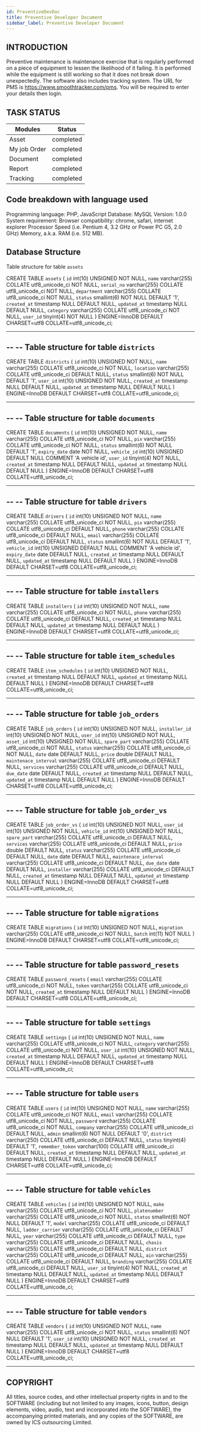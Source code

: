 ```yaml
---
id: PreventiveDevDoc
title: Preventive Developer Document
sidebar_label: Preventive Developer Document
---
```


## INTRODUCTION

Preventive maintenance is maintenance exercise that is regularly performed on a piece of equipment to lessen the likelihood of it failing. It is performed while the equipment is still working so that it does not break down unexpectedly. The software also includes tracking system. The URL for PMS is https://www.smoothtracker.com/pms. You will be required to enter your details then login. 

## TASK STATUS

Modules	                 |     Status
------------------------ |-------------	
Asset                    |	completed
My job Order             |   completed
Document                 |   completed
Report                   |  completed
Tracking                 |	completed


##  Code breakdown with language used

Programming language: PHP, JavaScript
Database: MySQL
Version: 1.0.0
System requirement: 
 Browser compatibility: chrome, safari, internet explorer
Processor Speed (i.e. Pentium 4, 3.2 GHz or Power PC G5, 2.0 GHz)
Memory, a.k.a. RAM (i.e. 512 MB).


## Database Structure

 Table structure for table `assets`

CREATE TABLE `assets` (
  `id` int(10) UNSIGNED NOT NULL,
  `name` varchar(255) COLLATE utf8_unicode_ci NOT NULL,
  `serial_no` varchar(255) COLLATE utf8_unicode_ci NOT NULL,
  `department` varchar(255) COLLATE utf8_unicode_ci NOT NULL,
  `status` smallint(6) NOT NULL DEFAULT '1',
  `created_at` timestamp NULL DEFAULT NULL,
  `updated_at` timestamp NULL DEFAULT NULL,
  `category` varchar(255) COLLATE utf8_unicode_ci NOT NULL,
  `user_id` tinyint(4) NOT NULL
) ENGINE=InnoDB DEFAULT CHARSET=utf8 COLLATE=utf8_unicode_ci;

-- --------------------------------------------------------

--
-- Table structure for table `districts`
--

CREATE TABLE `districts` (
  `id` int(10) UNSIGNED NOT NULL,
  `name` varchar(255) COLLATE utf8_unicode_ci NOT NULL,
  `location` varchar(255) COLLATE utf8_unicode_ci DEFAULT NULL,
  `status` smallint(6) NOT NULL DEFAULT '1',
  `user_id` int(10) UNSIGNED NOT NULL,
  `created_at` timestamp NULL DEFAULT NULL,
  `updated_at` timestamp NULL DEFAULT NULL
) ENGINE=InnoDB DEFAULT CHARSET=utf8 COLLATE=utf8_unicode_ci;

-- --------------------------------------------------------

--
-- Table structure for table `documents`
--

CREATE TABLE `documents` (
  `id` int(10) UNSIGNED NOT NULL,
  `name` varchar(255) COLLATE utf8_unicode_ci NOT NULL,
  `pix` varchar(255) COLLATE utf8_unicode_ci NOT NULL,
  `status` smallint(6) NOT NULL DEFAULT '1',
  `expiry_date` date NOT NULL,
  `vehicle_id` int(10) UNSIGNED DEFAULT NULL COMMENT 'A vehicle id',
  `user_id` tinyint(4) NOT NULL,
  `created_at` timestamp NULL DEFAULT NULL,
  `updated_at` timestamp NULL DEFAULT NULL
) ENGINE=InnoDB DEFAULT CHARSET=utf8 COLLATE=utf8_unicode_ci;

-- --------------------------------------------------------

--
-- Table structure for table `drivers`
--

CREATE TABLE `drivers` (
  `id` int(10) UNSIGNED NOT NULL,
  `name` varchar(255) COLLATE utf8_unicode_ci NOT NULL,
  `pix` varchar(255) COLLATE utf8_unicode_ci DEFAULT NULL,
  `phone` varchar(255) COLLATE utf8_unicode_ci DEFAULT NULL,
  `email` varchar(255) COLLATE utf8_unicode_ci DEFAULT NULL,
  `status` smallint(6) NOT NULL DEFAULT '1',
  `vehicle_id` int(10) UNSIGNED DEFAULT NULL COMMENT 'A vehicle id',
  `expiry_date` date DEFAULT NULL,
  `created_at` timestamp NULL DEFAULT NULL,
  `updated_at` timestamp NULL DEFAULT NULL
) ENGINE=InnoDB DEFAULT CHARSET=utf8 COLLATE=utf8_unicode_ci;

-- --------------------------------------------------------

--
-- Table structure for table `installers`
--

CREATE TABLE `installers` (
  `id` int(10) UNSIGNED NOT NULL,
  `name` varchar(255) COLLATE utf8_unicode_ci NOT NULL,
  `phone` varchar(255) COLLATE utf8_unicode_ci DEFAULT NULL,
  `created_at` timestamp NULL DEFAULT NULL,
  `updated_at` timestamp NULL DEFAULT NULL
) ENGINE=InnoDB DEFAULT CHARSET=utf8 COLLATE=utf8_unicode_ci;

-- --------------------------------------------------------

--
-- Table structure for table `item_schedules`
--

CREATE TABLE `item_schedules` (
  `id` int(10) UNSIGNED NOT NULL,
  `created_at` timestamp NULL DEFAULT NULL,
  `updated_at` timestamp NULL DEFAULT NULL
) ENGINE=InnoDB DEFAULT CHARSET=utf8 COLLATE=utf8_unicode_ci;

-- --------------------------------------------------------

--
-- Table structure for table `job_orders`
--

CREATE TABLE `job_orders` (
  `id` int(10) UNSIGNED NOT NULL,
  `installer_id` int(10) UNSIGNED NOT NULL,
  `user_id` int(10) UNSIGNED NOT NULL,
  `asset_id` int(10) UNSIGNED NOT NULL,
  `spare_part` varchar(255) COLLATE utf8_unicode_ci NOT NULL,
  `status` varchar(255) COLLATE utf8_unicode_ci NOT NULL,
  `date` date DEFAULT NULL,
  `price` double DEFAULT NULL,
  `maintenace_interval` varchar(255) COLLATE utf8_unicode_ci DEFAULT NULL,
  `services` varchar(255) COLLATE utf8_unicode_ci DEFAULT NULL,
  `due_date` date DEFAULT NULL,
  `created_at` timestamp NULL DEFAULT NULL,
  `updated_at` timestamp NULL DEFAULT NULL
) ENGINE=InnoDB DEFAULT CHARSET=utf8 COLLATE=utf8_unicode_ci;

-- --------------------------------------------------------

--
-- Table structure for table `job_order_vs`
--

CREATE TABLE `job_order_vs` (
  `id` int(10) UNSIGNED NOT NULL,
  `user_id` int(10) UNSIGNED NOT NULL,
  `vehicle_id` int(10) UNSIGNED NOT NULL,
  `spare_part` varchar(255) COLLATE utf8_unicode_ci DEFAULT NULL,
  `services` varchar(255) COLLATE utf8_unicode_ci DEFAULT NULL,
  `price` double DEFAULT NULL,
  `status` varchar(255) COLLATE utf8_unicode_ci DEFAULT NULL,
  `date` date DEFAULT NULL,
  `maintenace_interval` varchar(255) COLLATE utf8_unicode_ci DEFAULT NULL,
  `due_date` date DEFAULT NULL,
  `installer` varchar(255) COLLATE utf8_unicode_ci DEFAULT NULL,
  `created_at` timestamp NULL DEFAULT NULL,
  `updated_at` timestamp NULL DEFAULT NULL
) ENGINE=InnoDB DEFAULT CHARSET=utf8 COLLATE=utf8_unicode_ci;

-- --------------------------------------------------------

--
-- Table structure for table `migrations`
--

CREATE TABLE `migrations` (
  `id` int(10) UNSIGNED NOT NULL,
  `migration` varchar(255) COLLATE utf8_unicode_ci NOT NULL,
  `batch` int(11) NOT NULL
) ENGINE=InnoDB DEFAULT CHARSET=utf8 COLLATE=utf8_unicode_ci;

-- --------------------------------------------------------

--
-- Table structure for table `password_resets`
--

CREATE TABLE `password_resets` (
  `email` varchar(255) COLLATE utf8_unicode_ci NOT NULL,
  `token` varchar(255) COLLATE utf8_unicode_ci NOT NULL,
  `created_at` timestamp NULL DEFAULT NULL
) ENGINE=InnoDB DEFAULT CHARSET=utf8 COLLATE=utf8_unicode_ci;

-- --------------------------------------------------------

--
-- Table structure for table `settings`
--

CREATE TABLE `settings` (
  `id` int(10) UNSIGNED NOT NULL,
  `name` varchar(255) COLLATE utf8_unicode_ci NOT NULL,
  `category` varchar(255) COLLATE utf8_unicode_ci NOT NULL,
  `user_id` int(10) UNSIGNED NOT NULL,
  `created_at` timestamp NULL DEFAULT NULL,
  `updated_at` timestamp NULL DEFAULT NULL
) ENGINE=InnoDB DEFAULT CHARSET=utf8 COLLATE=utf8_unicode_ci;

-- --------------------------------------------------------

--
-- Table structure for table `users`
--

CREATE TABLE `users` (
  `id` int(10) UNSIGNED NOT NULL,
  `name` varchar(255) COLLATE utf8_unicode_ci NOT NULL,
  `email` varchar(255) COLLATE utf8_unicode_ci NOT NULL,
  `password` varchar(255) COLLATE utf8_unicode_ci NOT NULL,
  `company` varchar(255) COLLATE utf8_unicode_ci DEFAULT NULL,
  `admin` smallint(6) NOT NULL DEFAULT '0',
  `district` varchar(250) COLLATE utf8_unicode_ci DEFAULT NULL,
  `status` tinyint(4) DEFAULT '1',
  `remember_token` varchar(100) COLLATE utf8_unicode_ci DEFAULT NULL,
  `created_at` timestamp NULL DEFAULT NULL,
  `updated_at` timestamp NULL DEFAULT NULL
) ENGINE=InnoDB DEFAULT CHARSET=utf8 COLLATE=utf8_unicode_ci;

-- --------------------------------------------------------

--
-- Table structure for table `vehicles`
--

CREATE TABLE `vehicles` (
  `id` int(10) UNSIGNED NOT NULL,
  `make` varchar(255) COLLATE utf8_unicode_ci NOT NULL,
  `platenumber` varchar(255) COLLATE utf8_unicode_ci NOT NULL,
  `status` smallint(6) NOT NULL DEFAULT '1',
  `model` varchar(255) COLLATE utf8_unicode_ci DEFAULT NULL,
  `ladder_carrier` varchar(255) COLLATE utf8_unicode_ci DEFAULT NULL,
  `year` varchar(255) COLLATE utf8_unicode_ci DEFAULT NULL,
  `type` varchar(255) COLLATE utf8_unicode_ci DEFAULT NULL,
  `chasis` varchar(255) COLLATE utf8_unicode_ci DEFAULT NULL,
  `district` varchar(255) COLLATE utf8_unicode_ci DEFAULT NULL,
  `ain` varchar(255) COLLATE utf8_unicode_ci DEFAULT NULL,
  `branding` varchar(255) COLLATE utf8_unicode_ci DEFAULT NULL,
  `user_id` tinyint(4) NOT NULL,
  `created_at` timestamp NULL DEFAULT NULL,
  `updated_at` timestamp NULL DEFAULT NULL
) ENGINE=InnoDB DEFAULT CHARSET=utf8 COLLATE=utf8_unicode_ci;

-- --------------------------------------------------------

--
-- Table structure for table `vendors`
--

CREATE TABLE `vendors` (
  `id` int(10) UNSIGNED NOT NULL,
  `name` varchar(255) COLLATE utf8_unicode_ci NOT NULL,
  `status` smallint(6) NOT NULL DEFAULT '1',
  `user_id` int(10) UNSIGNED NOT NULL,
  `created_at` timestamp NULL DEFAULT NULL,
  `updated_at` timestamp NULL DEFAULT NULL
) ENGINE=InnoDB DEFAULT CHARSET=utf8 COLLATE=utf8_unicode_ci;

-- --------------------------------------------------------




## COPYRIGHT

All titles, source codes, and other intellectual property rights in and to the SOFTWARE (including but not limited to any images, icons, button, design elements, video, audio, text and incorporated into the SOFTWARE), the accompanying printed materials, and any copies of the SOFTWARE, are owned by ICS outsourcing Limited.
